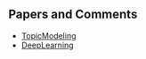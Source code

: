 ## Papers and Comments

- [TopicModeling](#https://github.com/yning/papers/tree/master/TopicModeling)
- [DeepLearning](#https://github.com/yning/papers/tree/master/DeepLearning)

